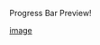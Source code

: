  Progress Bar Preview!
 
 [image](https://github.com/kiruthikadev-r/progressBar/assets/146549751/224f1186-6689-46d7-b06b-cf1854a883c3)
